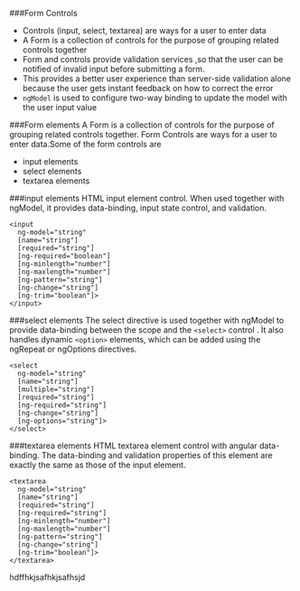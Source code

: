 ###Form Controls
* Controls (input, select, textarea) are ways for a user to enter data
* A Form is a collection of controls for the purpose of grouping related controls together
* Form and controls provide validation services ,so that the user can be notified of invalid input before submitting a form. 
* This provides a better user experience than server-side validation alone because the user gets instant feedback on how to correct the error
* `ngModel` is used to configure two-way binding to update the model with the user input value

###Form elements
A Form is a collection of controls for the purpose of grouping related controls together. Form Controls are ways for a user to enter data.Some of the form controls are
*	input elements
*	select elements
*	textarea elements

###input elements
HTML input element control. When used together with ngModel, it provides data-binding, input state control, and validation.
```
<input
  ng-model="string"
  [name="string"]
  [required="string"]
  [ng-required="boolean"]
  [ng-minlength="number"]
  [ng-maxlength="number"]
  [ng-pattern="string"]
  [ng-change="string"]
  [ng-trim="boolean"]>
</input>
```

###select elements
The select directive is used together with ngModel  to provide data-binding between the scope and the ```<select>``` control . Ìt also handles dynamic  ```<option>```  elements, which can be added using the ngRepeat or ngOptions directives.
```
<select
  ng-model="string"
  [name="string"]
  [multiple="string"]
  [required="string"]
  [ng-required="string"]
  [ng-change="string"]
  [ng-options="string"]>
</select>
```

###textarea elements
HTML textarea element control with angular data-binding. The data-binding and validation properties of this element are exactly the same as those of the input element.
```
<textarea
  ng-model="string"
  [name="string"]
  [required="string"]
  [ng-required="string"]
  [ng-minlength="number"]
  [ng-maxlength="number"]
  [ng-pattern="string"]
  [ng-change="string"]
  [ng-trim="boolean"]>
</textarea>
```
<div data-style="background-color:yellow;">hdffhkjsafhkjsafhsjd</div>
 
